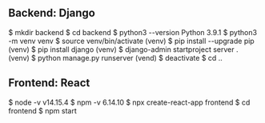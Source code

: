 ## Backend: Django
$ mkdir backend
$ cd backend
$ python3 --version
Python 3.9.1
$ python3 -m venv venv
$ source venv/bin/activate
(venv) $ pip install --upgrade pip
(venv) $ pip install django
(venv) $ django-admin startproject server .
(venv) $ python manage.py runserver
(vend) $ deactivate
$ cd ..

## Frontend: React
$ node -v
v14.15.4
$ npm -v
6.14.10
$ npx create-react-app frontend
$ cd frontend
$ npm start
